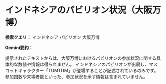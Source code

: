 # インドネシアのパビリオン状況（大阪万博）

**検索クエリ：** インドネシア パビリオン 大阪万博

**Gemini要約：**

提示されたテキストからは、大阪万博におけるパビリオンの参加状況に関する具体的な数値や情報は得られません。  インドネシアのパビリオンが出展し、マスコットキャラクター「TUMTUM」が登場することが記述されているのみです。  参加国数や来場者数といった、参加状況を示す情報は含まれていません。

